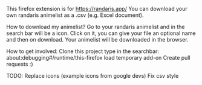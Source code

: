 This firefox extension is for https://randaris.app/
You can download your own randaris animelist as a .csv (e.g. Excel document).

How to download my animelist?
  Go to your randaris animelist and in the search bar will be a icon.
  Click on it, you can give your file an optional name and then on download.
  Your animelist will be downloaded in the browser.

How to get involved:
  Clone this project
  type in the searchbar: about:debugging#/runtime/this-firefox
  load temporary add-on
  Create pull requests :)

TODO:
  Replace icons (example icons from google devs)
  Fix csv style
